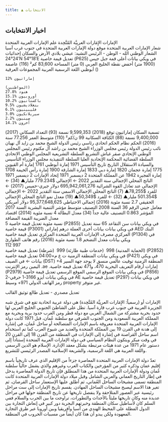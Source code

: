 ```yaml
---
title: ▲ الانتخابات
---
```


## اخبار الانتخابات

 الإمارات
الإِمَارات العربِيَّة المُتَّحِدة
علم الإمارات العربية المتحدة 	
شعار الإمارات العربية المتحدة
موقع دولة الإمارات العربية المتحدة في جنوب غرب آسيا
الشعار الوطني
الله - الوطن - الرئيس
النشيد: عيشي بلادي
الأرض والسكان
إحداثيات 	24°24′N 54°18′E  تعديل قيمة خاصية (P625) في ويكي بيانات
أعلى قمة 	جبل جيس (1900 متر)
أخفض نقطة 	الخليج العربي (0 متر)
المساحة 	83,600 كم² (116)
عاصمة 	أبوظبي
اللغة الرسمية 	العربية
المجموعات العرقية () 	

    12% إماراتيون

    (المواطنين)
    27.8% هنود
    15.1% أوروبيون
    10.2% باكستانيون
    9.5% بنغلاديشيون
    6.1% فليبينيون
    3.0% سيريلانكيون
    2.2% صينيون
    14.1% آخرون

تسمية السكان 	إماراتيون
توقع (2018) 	9,599,353 نسمة (93)
التعداد السكاني (2017) 	9,400,000 نسمة (88)
الكثافة السكانية 	99 ن/كم² (110)
متوسط العمر 	77.256 سنة (2016)
الحكم
نظام الحكم 	اتحادي رئاسي
رئيس الدولة 	الشيخ محمد بن زايد آل نهيان
نائب رئيس الدولة رئيس مجلس الوزراء 	الشيخ محمد بن راشد آل مكتوم
رئيس المجلس الوطني الإتحادي 	صقر غباش
التشريع
السلطة التشريعية 	المجلس الوطني الاتحادي
السلطة القضائية 	المحكمة الإتحادية العليا
السلطة التنفيذية 	مجلس الوزراء
التأسيس والسيادة
الاستقلال 	التاريخ
تاريخ التأسيس 	1971
إمارة أبوظبي 	1761
إمارة أم القيوين 	1775
إمارة عجمان 	1820
إمارة دبي 	1833
إمارة الشارقة 	1900
إمارة رأس الخيمة 	1708
إمارة الفجيرة 	1942
عن المملكة المتحدة 	2 ديسمبر 1971
إتحاد الإمارات 	2 ديسمبر 1971
الناتج المحلي الإجمالي
سنة التقدير 	2022
 ← الإجمالي 	$779.234 مليار▲ (34)
 ← الإجمالي عند تعادل القوة الشرائية 	695,942,061,276 دولار جيري-خميس (2017)
 ← للفرد 	$78,255▲ (7)
الناتج المحلي الإجمالي الاسمي
سنة التقدير 	2022
 ← الإجمالي 	$501.354 مليار▲ (32)
 ← للفرد 	$50,349▲ (19)
معدل نمو الناتج المحلي الإجمالي الحقيقي 	2.7 نسبة مئوية (2016)
إجمالي الاحتياطي 	95,377,648,625 دولار أمريكي
معامل جيني
الرقم 	36
السنة 	2008
التصنيف 	متوسط
مؤشر التنمية البشرية
السنة 	2017
المؤشر 	0.863
التصنيف 	عالية جداً (34)
معدل البطالة 	4 نسبة مئوية (2014)
اقتصاد
معدل الضريبة القيمة المضافة 	
5 نسبة مئوية  تعديل قيمة خاصية (P2855) في ويكي بيانات
سن التقاعد 	65 سنة  تعديل قيمة خاصية (P3001) في ويكي بيانات
بيانات أخرى
العملة 	درهم إماراتي AED
البنك المركزي 	مصرف الإمارات العربية المتحدة المركزي  تعديل قيمة خاصية (P1304) في ويكي بيانات
معدل التضخم 	1.8 نسبة مئوية (2016)
رقم هاتف
الطوارئ 	
112
997  
‏ (الحماية المدنية)
998  ‏ (خدمات طبية طارئة)
999  ‏ (شرطة)
  تعديل قيمة خاصية (P2852) في ويكي بيانات
المنطقة الزمنية 	ت ع م+04:00  تعديل قيمة خاصية (P421) في ويكي بيانات
 ← في الصيف (DST) 	+4
المنطقة الزمنية 	توقيت عالمي منسق
لا يوجد
جهة السير 	اليمين
رمز الإنترنت 	.ae .إمارات
أرقام التعريف البحرية 	470،  و471  تعديل قيمة خاصية (P2979) في ويكي بيانات
الموقع الرسمي 	الموقع الرسمي  تعديل قيمة خاصية (P856) في ويكي بيانات
أيزو 3166-1 حرفي-2 	AE  تعديل قيمة خاصية (P297) في ويكي بيانات
رمز الهاتف الدولي 	971+
وسيط property غير متوفر.

تعديل مصدري - تعديل  طالع توثيق القالب

الإمارات أو (رسمياً: الإِمَارات العربِيَّة المُتَّحِدة) هي دولة عربية اتحادية تقع في شرق شبه الجزيرة العربية في جنوب غرب قارة آسيا. تطل على الشاطئ الجنوبي الخليج العربي لها حدود بحرية مشتركة من الشمال الغربي مع دولة قطر ومن الغرب حدود برية وبحرية مع المملكة العربية السعودية ومن الجنوب الشرقي مع سلطنة عُمان، قبل 1971 كانت دولة الإمارات العربية المتحدة معروفة باسم الإمارات المتصالحة أو ساحل عُمان، في إشارة إلى هدنة في القرن 19 بين المملكة المتحدة والعديد من شيوخ العرب كما تم استخدام اسم ساحل القراصنة في إشارة إلى الإمارات في المنطقة من القرن 18 إلى القرن 20 في وقت مبكر ويتكون النظام السياسي في دولة الإمارات العربية المتحدة إستناداً إلى دستور عام 1971 من عدة هيئات مرتبطة بشكل معقد الإدارة. الإسلام هو الدين الرسمي واللغة العربية هي اللغة الرسمية، والشريعة الإسلامية المصدر الرئيسي للتشريع.

تعدّ دولة الإمارات العربية المتحدة المعاصرة جزءاً من الإقليم الذي عرف تاريخياً باسم إقليم عمان وذكره كثير من المؤرخين والكتاب العرب وغيرهم والذي يشمل حالياً سلطنة عُمان ودولة الإمارات العربية المتحدة من هذا المنطلق فإن تاريخ الدولة المعاصرة يدخل في إطار التاريخ العماني والعربي الشامل وقبل ميلاد دولة الإمارات العربية المتحدة كانت المنطقة تسمى مشيخات الساحل العُماني، ثم أطلق عليها الإستعمار ساحل القرصان، ثم تغير هذا الاسم ليصبح مشيخات الساحل المهادن.
يقسم تاريخ الإمارات إلى ست مراحل رئيسية عبر العصور المتلاحقة ولا ينفصل تاريخها عن تاريخ المنطقة حولها في مراحل عديدة منه وكان تاريخها مليئاً بالأحداث والتطورات، تراوحت ما بين الحرب والسلام ففي السلم كان لأساطيل سكان المنطقة وخبرتهم البحرية دور كبير في إنعاش التجارة بين الدول المطلة على المحيط الهندي من آسيا وأفريقيا وبين أوروبا عبر طرق التجارة المعهودة ولكن يبدو أن هذا كان أيضاً من مسببات الحروب في المنطقة.
